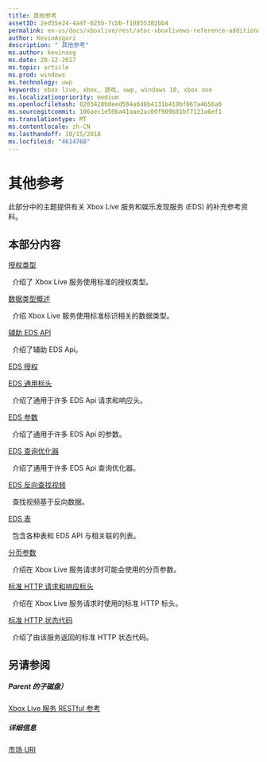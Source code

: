 ```yaml
---
title: 其他参考
assetID: 2ed55e24-4a4f-625b-7cbb-f10855382bb4
permalink: en-us/docs/xboxlive/rest/atoc-xboxlivews-reference-additional.html
author: KevinAsgari
description: " 其他参考"
ms.author: kevinasg
ms.date: 20-12-2017
ms.topic: article
ms.prod: windows
ms.technology: uwp
keywords: xbox live, xbox, 游戏, uwp, windows 10, xbox one
ms.localizationpriority: medium
ms.openlocfilehash: 8203420b0eed584a0d8b4131b419bf667a4b56a0
ms.sourcegitcommit: 106aec1e59ba41aae2ac00f909b81bf7121a6ef1
ms.translationtype: MT
ms.contentlocale: zh-CN
ms.lasthandoff: 10/15/2018
ms.locfileid: "4614768"
---
```

# <a name="additional-reference"></a>其他参考

此部分中的主题提供有关 Xbox Live 服务和娱乐发现服务 (EDS) 的补充参考资料。

<a id="ID4EZ"></a>


## <a name="in-this-section"></a>本部分内容

[授权类型](authorizationtypes.md)

&nbsp;&nbsp;介绍了 Xbox Live 服务使用标准的授权类型。

[数据类型概述](datatypeoverview.md)

&nbsp;&nbsp;介绍 Xbox Live 服务使用标准标识相关的数据类型。

[辅助 EDS API](eds-apis.md)

&nbsp;&nbsp;介绍了辅助 EDS Api。

[EDS 授权](edsauthorization.md)

[EDS 通用标头](edscommonheaders.md)

&nbsp;&nbsp;介绍了通用于许多 EDS Api 请求和响应头。

[EDS 参数](edsparameters.md)

&nbsp;&nbsp;介绍了通用于许多 EDS Api 的参数。

[EDS 查询优化器](edsqueryrefiners.md)

&nbsp;&nbsp;介绍了通用于许多 EDS Api 查询优化器。

[EDS 反向查找视频](edsreverselookup.md)

&nbsp;&nbsp;查找视频基于反向数据。

[EDS 表](edstables.md)

&nbsp;&nbsp;包含各种表和 EDS API 与相关联的列表。

[分页参数](pagingparameters.md)

&nbsp;&nbsp;介绍在 Xbox Live 服务请求时可能会使用的分页参数。

[标准 HTTP 请求和响应标头](httpstandardheaders.md)

&nbsp;&nbsp;介绍在 Xbox Live 服务请求时使用的标准 HTTP 标头。

[标准 HTTP 状态代码](httpstatuscodes.md)

&nbsp;&nbsp;介绍了由该服务返回的标准 HTTP 状态代码。

<a id="ID4ECC"></a>


## <a name="see-also"></a>另请参阅

<a id="ID4EEC"></a>


##### <a name="parent"></a>Parent 的子磁盘）

 [Xbox Live 服务 RESTful 参考](../atoc-xboxlivews-reference.md)


<a id="ID4EOC"></a>


##### <a name="further-information"></a>详细信息

 [市场 URI](../uri/marketplace/atoc-reference-marketplace.md)
